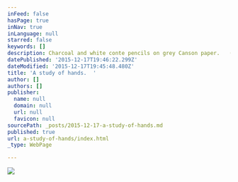 ```yaml
---
inFeed: false
hasPage: true
inNav: true
inLanguage: null
starred: false
keywords: []
description: Charcoal and white conte pencils on grey Canson paper.   (My work)
datePublished: '2015-12-17T19:46:22.299Z'
dateModified: '2015-12-17T19:45:48.480Z'
title: 'A study of hands.  '
author: []
authors: []
publisher:
  name: null
  domain: null
  url: null
  favicon: null
sourcePath: _posts/2015-12-17-a-study-of-hands.md
published: true
url: a-study-of-hands/index.html
_type: WebPage

---
```

![](https://the-grid-user-content.s3-us-west-2.amazonaws.com/1c3a7ca2-5def-4abb-8f27-2475da8d65b6.jpg)